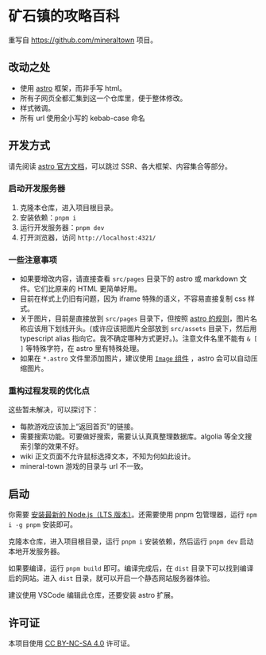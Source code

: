 # 矿石镇的攻略百科

重写自 https://github.com/mineraltown 项目。

## 改动之处

- 使用 [astro](https://docs.astro.build/zh-cn) 框架，而非手写 html。
- 所有子网页全都汇集到这一个仓库里，便于整体修改。
- 样式微调。
- 所有 url 使用全小写的 kebab-case 命名

## 开发方式

请先阅读 [astro 官方文档](https://docs.astro.build/zh-cn/basics/astro-pages/)，可以跳过 SSR、各大框架、内容集合等部分。

### 启动开发服务器

1. 克隆本仓库，进入项目根目录。
2. 安装依赖：`pnpm i`
3. 运行开发服务器：`pnpm dev`
4. 打开浏览器，访问 `http://localhost:4321/`

### 一些注意事项

- 如果要增改内容，请直接查看 `src/pages` 目录下的 astro 或 markdown 文件。它们比原来的 HTML 更简单好用。
- 目前在样式上仍旧有问题，因为 iframe 特殊的语义，不容易直接复制 css 样式。
- 关于图片，目前是直接放到 `src/pages` 目录下，但按照 [astro 的规则](https://docs.astro.build/zh-cn/guides/routing/#%E6%8E%92%E9%99%A4%E9%A1%B5%E9%9D%A2)，图片名称应该用下划线开头。(或许应该把图片全部放到 `src/assets` 目录下，然后用 typescript alias 指向它。我不确定哪种方式更好。)。注意文件名里不能有 `& [ ]` 等特殊字符，在 astro 里有特殊处理。
- 如果在 `*.astro` 文件里添加图片，建议使用 [`Image` 组件](https://docs.astro.build/zh-cn/guides/images/#%E4%BD%BF%E7%94%A8-image--%E7%BB%84%E4%BB%B6%E6%98%BE%E7%A4%BA%E4%BC%98%E5%8C%96%E5%90%8E%E7%9A%84%E5%9B%BE%E5%83%8F) ，astro 会可以自动压缩图片。

### 重构过程发现的优化点

这些暂未解决，可以探讨下：

- 每款游戏应该加上“返回首页”的链接。
- 需要搜索功能。可要做好搜索，需要认认真真整理数据库。algolia 等全文搜索引擎的效果不好。
- wiki 正文页面不允许鼠标选择文本，不知为何如此设计。
- mineral-town 游戏的目录与 url 不一致。

## 启动

你需要 [安装最新的 Node.js（LTS 版本）](https://www.cnblogs.com/xianshen/p/15695453.html)。还需要使用 pnpm 包管理器，运行 `npm i -g pnpm` 安装即可。

克隆本仓库，进入项目根目录，运行 `pnpm i` 安装依赖，然后运行 `pnpm dev` 启动本地开发服务器。

如果要编译，运行 `pnpm build` 即可。编译完成后，在 `dist` 目录下可以找到编译后的网站。进入 `dist` 目录，就可以开启一个静态网站服务器体验。

建议使用 VSCode 编辑此仓库，还要安装 astro 扩展。

## 许可证

本项目使用 [CC BY-NC-SA 4.0](https://creativecommons.org/licenses/by-nc-sa/4.0/) 许可证。
